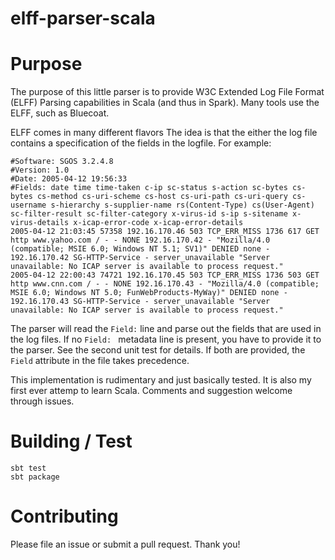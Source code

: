 elff-parser-scala
==================

# Purpose
The purpose of this little parser is to provide W3C Extended Log File Format (ELFF) 
Parsing capabilities in Scala (and thus in Spark). Many tools use the ELFF, such 
as Bluecoat.

ELFF comes in many different flavors  The idea is that the either the log file
contains a specification of the fields in the logfile. For example:

```
#Software: SGOS 3.2.4.8
#Version: 1.0
#Date: 2005-04-12 19:56:33
#Fields: date time time-taken c-ip sc-status s-action sc-bytes cs-bytes cs-method cs-uri-scheme cs-host cs-uri-path cs-uri-query cs-username s-hierarchy s-supplier-name rs(Content-Type) cs(User-Agent) sc-filter-result sc-filter-category x-virus-id s-ip s-sitename x-virus-details x-icap-error-code x-icap-error-details
2005-04-12 21:03:45 57358 192.16.170.46 503 TCP_ERR_MISS 1736 617 GET http www.yahoo.com / - - NONE 192.16.170.42 - "Mozilla/4.0 (compatible; MSIE 6.0; Windows NT 5.1; SV1)" DENIED none - 192.16.170.42 SG-HTTP-Service - server_unavailable "Server unavailable: No ICAP server is available to process request."
2005-04-12 22:00:43 74721 192.16.170.45 503 TCP_ERR_MISS 1736 503 GET http www.cnn.com / - - NONE 192.16.170.43 - "Mozilla/4.0 (compatible; MSIE 6.0; Windows NT 5.0; FunWebProducts-MyWay)" DENIED none - 192.16.170.43 SG-HTTP-Service - server_unavailable "Server unavailable: No ICAP server is available to process request."
``` 

The parser will read the `Field:` line and parse out the fields that are used in the log files.
If no `Field: ` metadata line is present, you have to provide it to the parser. See the 
second unit test for details. If both are provided, the `Field` attribute in the file 
takes precedence.  


This implementation is rudimentary and just basically tested. It is also my first
ever attemp to learn Scala. Comments and suggestion welcome through issues. 

# Building / Test

```
sbt test
sbt package
```

# Contributing

Please file an issue or submit a pull request. Thank you!